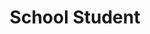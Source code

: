 ---
pid: FS105
title: School Student
location_transcription: "?"
zipcode: '19020'
outside_phl: 'Bensalem PA '
neighborhood: 
age: '71'
age_range: 70+
instagram: 
image_file_name: FS_105.jpg
proposal_transcription: young child holding backpack or books
topic: Education,Youth
topic_summary: 0, 0
type: Image
keywords_other: children, school
credit: 
image_labels: 
twitter: 
facebook: 
permalink: "/monuments/fs105/"
layout: item-page
---